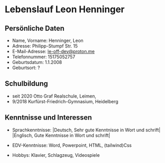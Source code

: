 <style>
td, th {
   border: none!important;
}
</style>

# Lebenslauf Leon Henninger

## Persönliche Daten

* Name, Vorname:    Henninger, Leon
* Adresse:          Philipp-Stumpf Str. 15
* E-Mail-Adresse:   le-off-dev@proton.me
* Telefonnummer:    15175052757
* Geburtsdatum:     1.1.2008
* Geburtsort: ?

## Schulbildung

* seit 2020         Otto Graf Realschule, Leimen, 
* 9/2018            Kurfürst-Friedrich-Gymnasium, Heidelberg

## Kenntnisse und Interessen

* Sprachkenntnisse: |Deutsch, Sehr gute Kenntnisse in Wort und schrift|
                    |Englisch, Gute Kenntnisse in Wort und schrift|
                    
* EDV-Kenntnisse:   Word, Powerpoint, HTML, (tailwind)Css

* Hobbys:           Klavier, Schlagzeug, Videospiele
